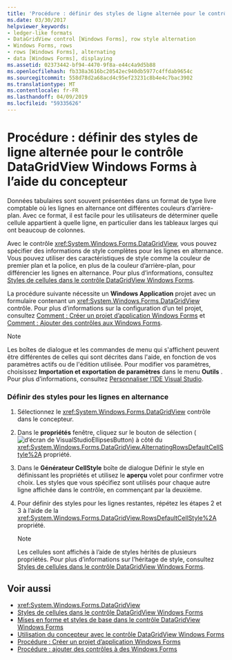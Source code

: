 ```yaml
---
title: 'Procédure : définir des styles de ligne alternée pour le contrôle DataGridView Windows Forms à l’aide du concepteur'
ms.date: 03/30/2017
helpviewer_keywords:
- ledger-like formats
- DataGridView control [Windows Forms], row style alternation
- Windows Forms, rows
- rows [Windows Forms], alternating
- data [Windows Forms], displaying
ms.assetid: 02373442-bf94-4470-9f8a-e44c4a9d5b88
ms.openlocfilehash: fb338a3616bc20542ec940db5977c4ffdab9654c
ms.sourcegitcommit: 558d78d2a68acd4c95ef23231c8b4e4c7bac3902
ms.translationtype: MT
ms.contentlocale: fr-FR
ms.lasthandoff: 04/09/2019
ms.locfileid: "59335626"
---
```

# <a name="how-to-set-alternating-row-styles-for-the-windows-forms-datagridview-control-using-the-designer"></a>Procédure : définir des styles de ligne alternée pour le contrôle DataGridView Windows Forms à l’aide du concepteur
Données tabulaires sont souvent présentées dans un format de type livre comptable où les lignes en alternance ont différentes couleurs d’arrière-plan. Avec ce format, il est facile pour les utilisateurs de déterminer quelle cellule appartient à quelle ligne, en particulier dans les tableaux larges qui ont beaucoup de colonnes.  
  
 Avec le contrôle <xref:System.Windows.Forms.DataGridView>, vous pouvez spécifier des informations de style complètes pour les lignes en alternance. Vous pouvez utiliser des caractéristiques de style comme la couleur de premier plan et la police, en plus de la couleur d’arrière-plan, pour différencier les lignes en alternance. Pour plus d’informations, consultez [Styles de cellules dans le contrôle DataGridView Windows Forms](cell-styles-in-the-windows-forms-datagridview-control.md).  
  
 La procédure suivante nécessite un **Windows Application** projet avec un formulaire contenant un <xref:System.Windows.Forms.DataGridView> contrôle. Pour plus d’informations sur la configuration d’un tel projet, consultez [Comment : Créer un projet d’application Windows Forms](/visualstudio/ide/step-1-create-a-windows-forms-application-project) et [Comment : Ajouter des contrôles aux Windows Forms](how-to-add-controls-to-windows-forms.md).  
  
> [!NOTE]
>  Les boîtes de dialogue et les commandes de menu qui s'affichent peuvent être différentes de celles qui sont décrites dans l'aide, en fonction de vos paramètres actifs ou de l'édition utilisée. Pour modifier vos paramètres, choisissez **Importation et exportation de paramètres** dans le menu **Outils** . Pour plus d’informations, consultez [Personnaliser l’IDE Visual Studio](/visualstudio/ide/personalizing-the-visual-studio-ide).  
  
### <a name="define-styles-for-alternating-rows"></a>Définir des styles pour les lignes en alternance  
  
1. Sélectionnez le <xref:System.Windows.Forms.DataGridView> contrôle dans le concepteur.  
  
2. Dans le **propriétés** fenêtre, cliquez sur le bouton de sélection (![d’écran de VisualStudioEllipsesButton](../media/vbellipsesbutton.png "vbEllipsesButton")) à côté du <xref:System.Windows.Forms.DataGridView.AlternatingRowsDefaultCellStyle%2A> propriété.  
  
3. Dans le **Générateur CellStyle** boîte de dialogue Définir le style en définissant les propriétés et utilisez le **aperçu** volet pour confirmer votre choix. Les styles que vous spécifiez sont utilisés pour chaque autre ligne affichée dans le contrôle, en commençant par la deuxième.  
  
4. Pour définir des styles pour les lignes restantes, répétez les étapes 2 et 3 à l’aide de la <xref:System.Windows.Forms.DataGridView.RowsDefaultCellStyle%2A> propriété.  
  
    > [!NOTE]
    >  Les cellules sont affichés à l’aide de styles hérités de plusieurs propriétés. Pour plus d’informations sur l’héritage de style, consultez [Styles de cellules dans le contrôle DataGridView Windows Forms](cell-styles-in-the-windows-forms-datagridview-control.md).  
  
## <a name="see-also"></a>Voir aussi

- <xref:System.Windows.Forms.DataGridView>
- [Styles de cellules dans le contrôle DataGridView Windows Forms](cell-styles-in-the-windows-forms-datagridview-control.md)
- [Mises en forme et styles de base dans le contrôle DataGridView Windows Forms](basic-formatting-and-styling-in-the-windows-forms-datagridview-control.md)
- [Utilisation du concepteur avec le contrôle DataGridView Windows Forms](using-the-designer-with-the-windows-forms-datagridview-control.md)
- [Procédure : Créer un projet d’application Windows Forms](/visualstudio/ide/step-1-create-a-windows-forms-application-project)
- [Procédure : ajouter des contrôles à des Windows Forms](how-to-add-controls-to-windows-forms.md)
